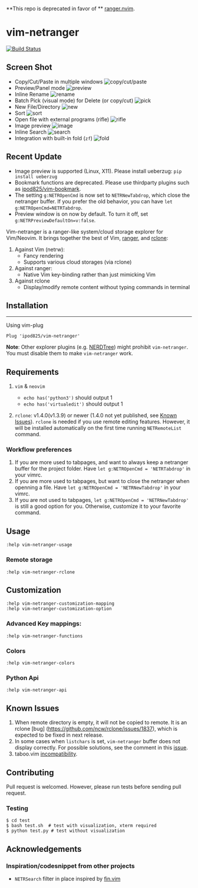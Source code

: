 **This repo is deprecated in favor of ** [ranger.nvim](https://github.com/ipod825/ranger.nvim).

vim-netranger
=============
[![Build Status](https://travis-ci.org/ipod825/vim-netranger.svg?branch=master)](https://travis-ci.org/ipod825/vim-netranger)

## Screen Shot
* Copy/Cut/Paste in multiple windows
![copy/cut/paste](https://raw.githubusercontent.com/ipod825/vim-netranger/master/screenshots/copy-cut-paste/ccp.gif)
* Preview/Panel mode
![preview](https://raw.githubusercontent.com/ipod825/vim-netranger/master/screenshots/preview/preview.gif)
* Inline Rename
![rename](https://raw.githubusercontent.com/ipod825/vim-netranger/master/screenshots/rename/rename.gif)
* Batch Pick (visual mode) for Delete (or copy/cut)
![pick](https://raw.githubusercontent.com/ipod825/vim-netranger/master/screenshots/pick/pick.gif)
* New File/Directory
![new](https://raw.githubusercontent.com/ipod825/vim-netranger/master/screenshots/new/new.gif)
* Sort
![sort](https://raw.githubusercontent.com/ipod825/vim-netranger/master/screenshots/sort/sort.gif)
* Open file with external programs (rifle)
![rifle](https://raw.githubusercontent.com/ipod825/vim-netranger/master/screenshots/rifle/rifle.gif)
* Image preview
![image](https://raw.githubusercontent.com/ipod825/vim-netranger/master/screenshots/image/image.gif)
* Inline Search
![search](https://raw.githubusercontent.com/ipod825/vim-netranger/master/screenshots/search/search.gif)
* Integration with built-in fold (`zf`)
![fold](https://raw.githubusercontent.com/ipod825/vim-netranger/master/screenshots/fold/fold.gif)


## Recent Update
* Image preview is supported (Linux, X11). Please install ueberzug: `pip install ueberzug`
* Bookmark functions are deprecated. Please use thirdparty plugins such as [ipod825/vim-bookmark](https://github.com/ipod825/vim-bookmark).
* The setting `g:NETROpenCmd` is now set to `NETRNewTabdrop`, which close the netranger buffer. If you prefer the old behavior, you can have `let g:NETROpenCmd=NETRTabdrop`.
* Preview window is on now by default. To turn it off, set `g:NETRPreviewDefaultOn=v:false`.

Vim-netranger is a ranger-like system/cloud storage explorer for Vim/Neovim. It brings together the best of Vim, [ranger](https://github.com/ranger/ranger), and [rclone](https://rclone.org/):

1. Against Vim (netrw):
    - Fancy rendering
    - Supports various cloud storages (via rclone)
2. Against ranger:
    - Native Vim key-binding rather than just mimicking Vim
3. Against rclone
    - Display/modify remote content without typing commands in terminal

## Installation
------------

Using vim-plug

```viml
Plug 'ipod825/vim-netranger'
```
__Note__: Other explorer plugins (e.g. [NERDTree](https://github.com/scrooloose/nerdtree)) might prohibit `vim-netranger`. You must disable them to make `vim-netranger` work.

## Requirements

1. `vim` & `neovim`
    - `echo has('python3')` should output 1
    - `echo has('virtualedit')` should output 1

2. `rclone`: v1.4.0(v1.3.9) or newer (1.4.0 not yet published, see [Known Issues](#known-issues)). `rclone` is needed if you use remote editing features. However, it will be installed automatically on the first time running `NETRemoteList` command.

### Workflow preferences
1. If you are more used to tabpages, and want to always keep a netranger buffer for the project folder. Have `let g:NETROpenCmd = 'NETRTabdrop'` in your vimrc.
2. If you are more used to tabpages, but want to close the netranger when openning a file. Have `let g:NETROpenCmd = 'NETRNewTabdrop'` in your vimrc.
3. If you are not used to tabpages, `let g:NETROpenCmd = 'NETRNewTabdrop'` is still a good option for you. Otherwise, customize it to your favorite command.

## Usage

```vim
:help vim-netranger-usage
```

### Remote storage
```vim
:help vim-netranger-rclone
```


## Customization
```vim
:help vim-netranger-customization-mapping
:help vim-netranger-customization-option
```

### Advanced Key mappings:
```vim
:help vim-netranger-functions
```

### Colors
```vim
:help vim-netranger-colors
```


### Python Api
```vim
:help vim-netranger-api
```

## Known Issues
1. When remote directory is empty, it will not be copied to remote. It is an rclone [bug] (https://github.com/ncw/rclone/issues/1837), which is expected to be fixed in next release.
2. In some cases when `listchars` is set, `vim-netranger` buffer does not display correctly. For possible solutions, see the comment in this [issue](https://github.com/ipod825/vim-netranger/issues/14).
3. taboo.vim [incompatibility](https://github.com/gcmt/taboo.vim/pull/34).



## Contributing
Pull request is welcomed. However, please run tests before sending pull request.

### Testing
~~~{.bash}
$ cd test
$ bash test.sh  # test with visualization, xterm required
$ python test.py # test without visualization
~~~

## Acknowledgements
### Inspiration/codesnippet from other projects
* `NETRSearch` filter in place inspired by [fin.vim](https://github.com/lambdalisue/fin.vim)
